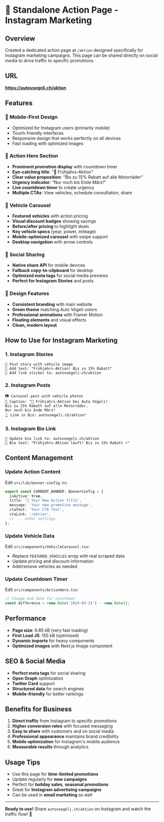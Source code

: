 # 🎉 Standalone Action Page - Instagram Marketing

## Overview
Created a dedicated action page at `/aktion` designed specifically for Instagram marketing campaigns. This page can be shared directly on social media to drive traffic to specific promotions.

## URL
**https://autovoegeli.ch/aktion**

## Features

### 📱 **Mobile-First Design**
- Optimized for Instagram users (primarily mobile)
- Touch-friendly interfaces
- Responsive design that works perfectly on all devices
- Fast loading with optimized images

### 🎯 **Action Hero Section**
- **Prominent promotion display** with countdown timer
- **Eye-catching title**: "🎉 Frühjahrs-Aktion"
- **Clear value proposition**: "Bis zu 15% Rabatt auf alle Motorräder"
- **Urgency indicator**: "Nur noch bis Ende März!"
- **Live countdown timer** to create urgency
- **Multiple CTAs**: View vehicles, schedule consultation, share

### 🚗 **Vehicle Carousel**
- **Featured vehicles** with action pricing
- **Visual discount badges** showing savings
- **Before/after pricing** to highlight deals
- **Key vehicle specs** (year, power, mileage)
- **Mobile-optimized carousel** with swipe support
- **Desktop navigation** with arrow controls

### 📢 **Social Sharing**
- **Native share API** for mobile devices
- **Fallback copy-to-clipboard** for desktop
- **Optimized meta tags** for social media previews
- **Perfect for Instagram Stories** and posts

### 🎨 **Design Features**
- **Consistent branding** with main website
- **Green theme** matching Auto Vögeli colors
- **Professional animations** with Framer Motion
- **Floating elements** and visual effects
- **Clean, modern layout**

## How to Use for Instagram Marketing

### 1. **Instagram Stories**
```
📸 Post story with vehicle image
📝 Add text: "Frühjahrs-Aktion! Bis zu 15% Rabatt"
🔗 Add link sticker to: autovoegeli.ch/aktion
```

### 2. **Instagram Posts**
```
📷 Carousel post with vehicle photos
📝 Caption: "🎉 Frühjahrs-Aktion bei Auto Vögeli! 
Bis zu 15% Rabatt auf alle Motorräder. 
Nur noch bis Ende März! 
👆 Link in Bio: autovoegeli.ch/aktion"
```

### 3. **Instagram Bio Link**
```
🔗 Update bio link to: autovoegeli.ch/aktion
📝 Bio text: "Frühjahrs-Aktion läuft! Bis zu 15% Rabatt ⬇️"
```

## Content Management

### **Update Action Content**
Edit `src/lib/banner-config.ts`:
```typescript
export const CURRENT_BANNER: BannerConfig = {
  isActive: true,
  title: '🎉 Your New Action Title',
  message: 'Your new promotion message',
  ctaText: 'Your CTA Text',
  ctaLink: '/aktion',
  // ... other settings
};
```

### **Update Vehicle Data**
Edit `src/components/VehicleCarousel.tsx`:
- Replace `FEATURED_VEHICLES` array with real scraped data
- Update pricing and discount information
- Add/remove vehicles as needed

### **Update Countdown Timer**
Edit `src/components/ActionHero.tsx`:
```typescript
// Change end date for countdown
const difference = +new Date('2024-03-31') - +new Date();
```

## Performance
- **Page size**: 6.85 kB (very fast loading)
- **First Load JS**: 155 kB (optimized)
- **Dynamic imports** for heavy components
- **Optimized images** with Next.js Image component

## SEO & Social Media
- **Perfect meta tags** for social sharing
- **Open Graph** optimization
- **Twitter Card** support
- **Structured data** for search engines
- **Mobile-friendly** for better rankings

## Benefits for Business
1. **Direct traffic** from Instagram to specific promotions
2. **Higher conversion rates** with focused messaging  
3. **Easy to share** with customers and on social media
4. **Professional appearance** maintains brand credibility
5. **Mobile optimization** for Instagram's mobile audience
6. **Measurable results** through analytics

## Usage Tips
- Use this page for **time-limited promotions**
- Update regularly for **new campaigns**
- Perfect for **holiday sales**, **seasonal promotions**
- Great for **Instagram advertising campaigns**
- Can be used in **email marketing** as well

---

**Ready to use!** Share `autovoegeli.ch/aktion` on Instagram and watch the traffic flow! 🚀













